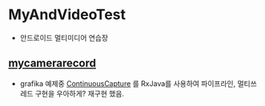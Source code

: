 # MyAndVideoTest
- 안드로이드 멀티미디어 연습장

## [mycamerarecord](app/src/main/java/com/hhd/myandvideotest/mycamerarecord)
- grafika 예제중 [ContinuousCapture](https://github.com/google/grafika/blob/master/app/src/main/java/com/android/grafika/ContinuousCaptureActivity.java) 를 RxJava를 사용하여 파이프라인, 멀티쓰레드 구현을 우아하게? 재구현 했음.
